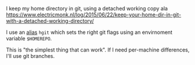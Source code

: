 I keep my home directory in git, using a detached working copy ala 
https://www.electricmonk.nl/log/2015/06/22/keep-your-home-dir-in-git-with-a-detached-working-directory/

I use an [alias](.aliases) `hgit` which sets the right git flags using an envirnoment variable `$HOMEREPO`.

This is "the simplest thing that can work". If I need per-machine differences, I'll use git branches.
